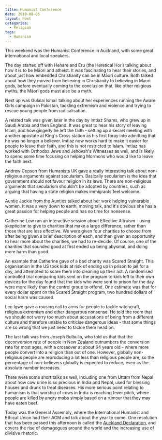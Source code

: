 ```yaml
---
title: Humanist Conference
date: 2018-08-05
layout: Post
categories:
  - Religion
tags:
  - Humanism
---
```


This weekend was the Humanist Conference in Auckland, with some great international and local speakers.

<!-- more -->

The day started off with Henare and Eru (the Heretical Hori) talking about how it is to be Māori and atheist. It was fascinating to hear their stories, and about just how embedded Christianity can be in Māori culture. Both talked about how they moved from believing in Christianity to believing in Māori gods, before eventually coming to the conclusion that, like other religious myths, the Māori gods must also be a myth.

Next up was Gulalai Ismail talking about her experiences running the Aware Girls campaign in Pakistan, tackling extremism and violence and trying to rescue young people from radicalisation.

A related talk was given later in the day by Imtiaz Shams, who grew up in Saudi Arabia and then England. It was great to hear his story of leaving Islam, and how gingerly he left the faith - setting up a secret meeting with another apostate at King's Cross station as his first foray into admitting that he was no longer a believer. Imtiaz now works hard to make it easier for people to leave their faith, and this is not restricted to Islam. Imtiaz has worked with Orthodox Jews and Jehovah's Witnesses as well, and is likely to spend some time focusing on helping Mormons who would like to leave the faith next.

Andrew Copson from Humanists UK gave a really interesting talk about non-religious arguments against secularism. Basically secularism is the idea that government should not favour religion in its laws. There are non-religious arguments that secularism shouldn't be adopted by countries, such as arguing that having a state religion makes immigrants feel welcome.

Auntie Jackie from the Aunties talked about her work helping vulnerable women. It was a very down to earth, moving talk, and it's obvious she has a great passion for helping people and has no time for nonsense.

Catherine Low ran an interactive session about Effective Altruism - using skepticism to give to charities that make a large difference, rather than those that are less effective. We were given four charities to choose from after being given a brief description of each, and then given an opportunity to hear more about the charities, we had to re-decide. Of course, one of the charities that sounded good at first ended up being abysmal, and doing more harm than good.

An example that Catherine gave of a bad charity was Scared Straight. This organisation in the US took kids at risk of ending up in prison to jail for a day, and attempted to scare them into cleaning up their act. A randomised controlled trial comparing kids sent on the program to kids left to their own devices for the day found that the kids who were sent to prison for the day were more likely than the control group to offend. One estimate was that for every dollar spent on the Scared Straight program, two hundred dollars of social harm was caused.

Leo Igwe gave a rousing call to arms for people to tackle witchcraft, religious extremism and other dangerous nonsense. He told the room that we should not worry too much about accusations of being from a different culture and therefore unable to criticise dangerous ideas - that some things are so wrong that we just need to tackle them head on.

The last talk was from Joseph Bulbulia, who told us that that the deconversion rate of people in New Zealand outnumbers the conversion rate for most ages, with a crossover at about 64 years old - where more people convert into a religion than out of one. However, globally non-religious people are reproducing a lot less than religious people are, so the percentage of non-believers globally is expected to reduce, even as the absolute number increases.

There were some short talks as well, including one from Uttam from Nepal about how cow urine is so precious in India and Nepal, used for blessing houses and drunk to treat diseases. His more serious point relating to humanism is that worship of cows in India is reaching fever pitch, where people are killed by angry mobs simply based on a rumour that they may have eaten beef.

Today was the General Assembly, where the International Humanist and Ethical Union had their AGM and talk about the year to come. One resolution that has been passed this afternoon is called the [Auckland Declaration](https://iheu.org/humanists-condemn-politics-division-resurgent-many-parts-world/), and covers the rise of demagogues around the world and the increasing use of divisive rhetoric.
